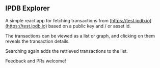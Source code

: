 ## IPDB Explorer

A simple react app for fetching transactions from [https://test.ipdb.io](https://test.ipdb.io) based on a public key and / or asset id.

The transactions can be viewed as a list or graph, and clicking on them reveals the transaction details.

Searching again adds the retrieved transactions to the list.

Feedback and PRs welcome!
